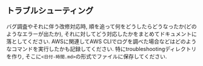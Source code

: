 ## トラブルシューティング

バグ調査やそれに伴う改修対応時,
順を追って何をどうしたらどうなったか(どのようなエラーが出たか),
それに対してどう対応したかをまとめてドキュメントに落としてください.
AWSに関連してAWS CLIでログを調べた場合などはどのようなコマンドを実行したかも記録してください.
特にtroubleshootingディレクトリを作り,
そこに`<日付-時間.md>`の形式でファイルに保存してください.
